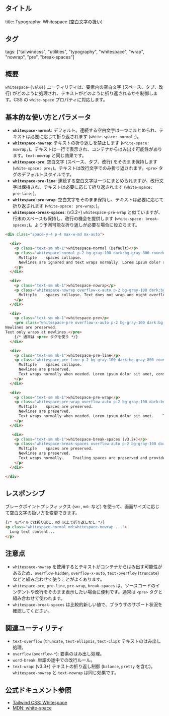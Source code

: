## タイトル
title: Typography: Whitespace (空白文字の扱い)

## タグ
tags: ["tailwindcss", "utilities", "typography", "whitespace", "wrap", "nowrap", "pre", "break-spaces"]

## 概要
`whitespace-{value}` ユーティリティは、要素内の空白文字 (スペース、タブ、改行) がどのように処理され、テキストがどのように折り返されるかを制御します。CSS の `white-space` プロパティに対応します。

## 基本的な使い方とパラメータ

*   **`whitespace-normal`**: デフォルト。連続する空白文字は一つにまとめられ、テキストは必要に応じて折り返されます (`white-space: normal;`)。
*   **`whitespace-nowrap`**: テキストの折り返しを禁止します (`white-space: nowrap;`)。テキストは一行で表示され、コンテナからはみ出す可能性があります。`text-nowrap` と同じ効果です。
*   **`whitespace-pre`**: 空白文字 (スペース、タブ、改行) をそのまま保持します (`white-space: pre;`)。テキストは改行文字でのみ折り返されます。`<pre>` タグのデフォルトスタイルです。
*   **`whitespace-pre-line`**: 連続する空白文字は一つにまとめられますが、改行文字は保持され、テキストは必要に応じて折り返されます (`white-space: pre-line;`)。
*   **`whitespace-pre-wrap`**: 空白文字をそのまま保持し、テキストは必要に応じて折り返されます (`white-space: pre-wrap;`)。
*   **`whitespace-break-spaces`**: (v3.2+) `whitespace-pre-wrap` と似ていますが、行末のスペースも保持し、改行の機会を提供します (`white-space: break-spaces;`)。より予測可能な折り返しが必要な場合に役立ちます。

```html
<div class="space-y-4 p-4 max-w-md mx-auto">

  <div>
    <p class="text-sm mb-1">whitespace-normal (Default)</p>
    <p class="whitespace-normal p-2 bg-gray-100 dark:bg-gray-800 rounded border dark:border-gray-700">
      Multiple    spaces collapse.
      Newlines are ignored and text wraps normally. Lorem ipsum dolor sit amet.
    </p>
  </div>

  <div>
    <p class="text-sm mb-1">whitespace-nowrap</p>
    <p class="whitespace-nowrap overflow-x-auto p-2 bg-gray-100 dark:bg-gray-800 rounded border dark:border-gray-700">
      Multiple    spaces collapse. Text does not wrap and might overflow. Use overflow-x-auto to see.
    </p>
  </div>

  <div>
    <p class="text-sm mb-1">whitespace-pre</p>
    <pre class="whitespace-pre overflow-x-auto p-2 bg-gray-100 dark:bg-gray-800 rounded border dark:border-gray-700">Multiple    spaces are preserved.
Newlines are preserved.
Text only wraps at newlines.</pre>
    {/* 通常は <pre> タグを使う */}
  </div>

  <div>
    <p class="text-sm mb-1">whitespace-pre-line</p>
    <p class="whitespace-pre-line p-2 bg-gray-100 dark:bg-gray-800 rounded border dark:border-gray-700">
      Multiple    spaces collapse.
      Newlines are preserved.
      Text wraps normally when needed. Lorem ipsum dolor sit amet, consectetur adipiscing elit.
    </p>
  </div>

  <div>
    <p class="text-sm mb-1">whitespace-pre-wrap</p>
    <p class="whitespace-pre-wrap overflow-auto p-2 bg-gray-100 dark:bg-gray-800 rounded border dark:border-gray-700">
      Multiple    spaces are preserved.
      Newlines are preserved.
      Text wraps normally when needed. Lorem ipsum dolor sit amet.    Trailing spaces might collapse depending on wrap.
    </p>
  </div>

   <div>
    <p class="text-sm mb-1">whitespace-break-spaces (v3.2+)</p>
    <p class="whitespace-break-spaces overflow-auto p-2 bg-gray-100 dark:bg-gray-800 rounded border dark:border-gray-700">
      Multiple    spaces are preserved.
      Newlines are preserved.
      Text wraps normally.    Trailing spaces are preserved and provide wrapping opportunities.
    </p>
  </div>

</div>
```

## レスポンシブ

ブレークポイントプレフィックス (`sm:`, `md:` など) を使って、画面サイズに応じて空白文字の扱い方を変更できます。

```html
{/* モバイルでは折り返し、md 以上で折り返しなし */}
<p class="whitespace-normal md:whitespace-nowrap ...">
  Long text content...
</p>
```

## 注意点

*   `whitespace-nowrap` を使用するとテキストがコンテナからはみ出す可能性があるため、`overflow-hidden`, `overflow-x-auto`, `text-overflow` (`truncate`) などと組み合わせて使うことがよくあります。
*   `whitespace-pre`, `pre-line`, `pre-wrap`, `break-spaces` は、ソースコードのインデントや改行をそのまま表示したい場合に便利です。通常は `<pre>` タグと組み合わせて使われます。
*   `whitespace-break-spaces` は比較的新しい値で、ブラウザのサポート状況を確認してください。

## 関連ユーティリティ

*   `text-overflow` (`truncate`, `text-ellipsis`, `text-clip`): テキストのはみ出し処理。
*   `overflow` (`overflow-*`): 要素のはみ出し処理。
*   `word-break`: 単語の途中での改行ルール。
*   `text-wrap`: (v3.3+) テキストの折り返し制御 (`balance`, `pretty` を含む)。`whitespace-nowrap` と `text-nowrap` は同じ効果です。

## 公式ドキュメント参照
*   [Tailwind CSS: Whitespace](https://tailwindcss.com/docs/whitespace)
*   [MDN: white-space](https://developer.mozilla.org/en-US/docs/Web/CSS/white-space)